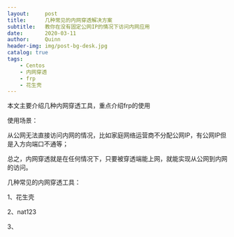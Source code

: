 ```yaml
---
layout:     post
title:      几种常见的内网穿透解决方案
subtitle:   教你在没有固定公网IP的情况下访问内网应用
date:       2020-03-11
author:     Quinn
header-img: img/post-bg-desk.jpg
catalog: true
tags:
    - Centos
    - 内网穿透
    - frp
    - 花生壳
---
```




本文主要介绍几种内网穿透工具，重点介绍frp的使用

使用场景：

从公网无法直接访问内网的情况，比如家庭网络运营商不分配公网IP，有公网IP但是入方向端口不通等；

总之，内网穿透就是在任何情况下，只要被穿透端能上网，就能实现从公网到内网的访问。

几种常见的内网穿透工具：

1、花生壳

2、nat123

3、